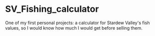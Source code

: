 # SV_Fishing_calculator
One of my first personal projects: a calculator for Stardew Valley's fish values, so I would know how much I would get before selling them.
